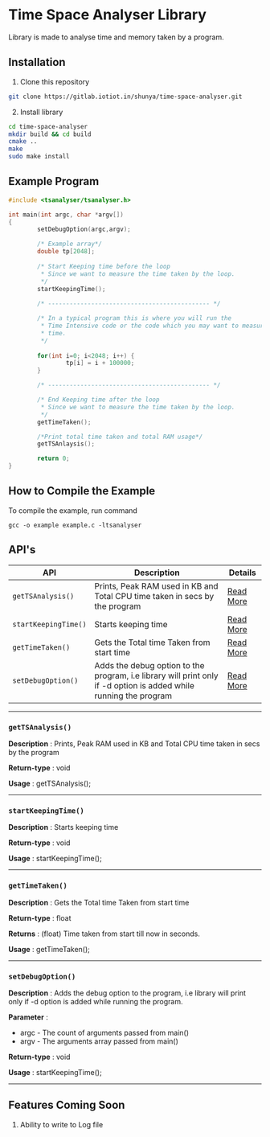 # Time Space Analyser Library

Library is made to analyse time and memory taken by a program.

## Installation
1. Clone this repository
```sh
git clone https://gitlab.iotiot.in/shunya/time-space-analyser.git
```
2. Install library
```sh
cd time-space-analyser
mkdir build && cd build
cmake ..
make
sudo make install
```

## Example Program

```c
#include <tsanalyser/tsanalyser.h>

int main(int argc, char *argv[])
{
        setDebugOption(argc,argv);

        /* Example array*/
        double tp[2048];
        
        /* Start Keeping time before the loop 
         * Since we want to measure the time taken by the loop.
         */
        startKeepingTime();
        
        /* --------------------------------------------- */

        /* In a typical program this is where you will run the
         * Time Intensive code or the code which you may want to measure 
         * time.
         */
        
        for(int i=0; i<2048; i++) {
                tp[i] = i + 100000;
        }

        /* --------------------------------------------- */

        /* End Keeping time after the loop 
         * Since we want to measure the time taken by the loop.
         */
        getTimeTaken();

        /*Print total time taken and total RAM usage*/
        getTSAnlaysis();

        return 0;
}


```

## How to Compile the Example

To compile the example, run command
```
gcc -o example example.c -ltsanalyser
```

## API's 

| **API** | **Description** | **Details** |
| ------ | ------ | ------ |
| `getTSAnalysis()` | Prints, Peak RAM used in KB and Total CPU time taken in secs by the program | [Read More](#gettsanalysis) |
| `startKeepingTime()` | Starts keeping time | [Read More](#startkeepingtime) |
| `getTimeTaken()` | Gets the Total time Taken from start time | [Read More](#gettimetaken) |
| `setDebugOption()` | Adds the debug option to the program, i.e library will print only if -d option is added while running the program | [Read More](#setdebugoption) |

---

### `getTSAnalysis()`

**Description** : Prints, Peak RAM used in KB and Total CPU time taken in secs by the program

**Return-type** : void

**Usage** : getTSAnalysis();

---

### `startKeepingTime()`

**Description** : Starts keeping time

**Return-type** : void

**Usage** : startKeepingTime();

---

### `getTimeTaken()`

**Description** : Gets the Total time Taken from start time

**Return-type** : float

**Returns** : (float) Time taken from start till now in seconds.

**Usage** : getTimeTaken();

---

### `setDebugOption()`

**Description** : Adds the debug option to the program, i.e library will print only if -d option is added while running the program.

**Parameter** :
- argc - The count of arguments passed from main()
- argv - The arguments array passed from main()


**Return-type** : void

**Usage** : startKeepingTime();

---

## Features Coming Soon

1. Ability to write to Log file
